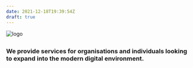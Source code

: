 ```yaml
---
date: 2021-12-18T19:39:54Z
draft: true
---
```

![logo](/logo.svg)
## 
### We provide services for organisations and individuals looking to expand into the modern digital environment.


